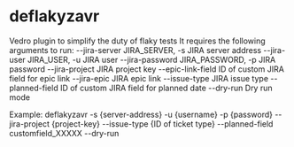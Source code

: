 # deflakyzavr
Vedro plugin to simplify the duty of flaky tests
It requires the following arguments to run:
--jira-server         JIRA_SERVER, -s JIRA server address
--jira-user           JIRA_USER, -u JIRA user
--jira-password       JIRA_PASSWORD, -p JIRA password
--jira-project        JIRA project key
--epic-link-field     ID of custom JIRA field for epic link
--jira-epic           JIRA epic link
--issue-type          JIRA issue type
--planned-field       ID of custom JIRA field for planned date
--dry-run             Dry run mode

Example:
deflakyzavr -s {server-address} -u {username} -p {password} --jira-project {project-key}
--issue-type {ID of ticket type} --planned-field customfield_XXXXX --dry-run